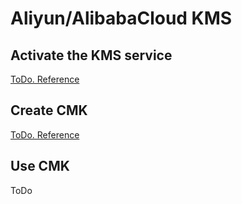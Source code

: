 # Aliyun/AlibabaCloud KMS

## Activate the KMS service

[ToDo. Reference](https://www.alibabacloud.com/help/en/doc-detail/153781.html)

## Create CMK

[ToDo. Reference](https://www.alibabacloud.com/help/en/doc-detail/180991.html)

## Use CMK

ToDo
